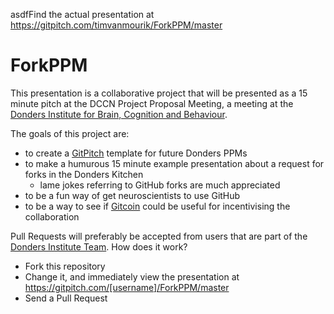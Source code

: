 asdfFind the actual presentation at https://gitpitch.com/timvanmourik/ForkPPM/master

# ForkPPM
This presentation is a collaborative project that will be presented as a 15 minute pitch at the DCCN Project Proposal Meeting, a meeting at the [Donders Institute for Brain, Cognition and Behaviour](http://www.ru.nl/donders).

The goals of this project are:
- to create a [GitPitch](https://gitpitch.com) template for future Donders PPMs
- to make a humurous 15 minute example presentation about a request for forks in the Donders Kitchen
  - lame jokes referring to GitHub forks are much appreciated
- to be a fun way of get neuroscientists to use GitHub
- to be a way to see if [Gitcoin](gitcoin.co) could be useful for incentivising the collaboration

Pull Requests will preferably be accepted from users that are part of the [Donders Institute Team](https://github.com/orgs/Donders-Institute). How does it work?
- Fork this repository
- Change it, and immediately view the presentation at https://gitpitch.com/[username]/ForkPPM/master
- Send a Pull Request
